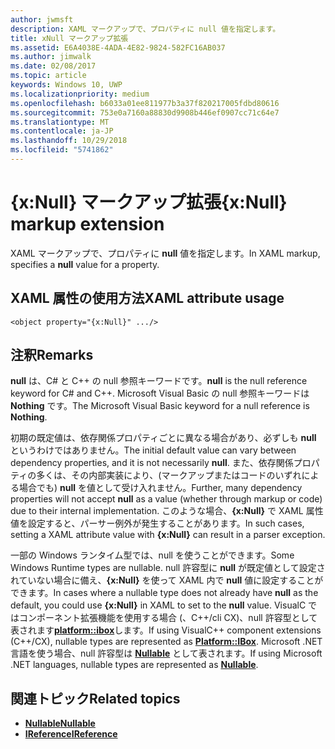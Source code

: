 ```yaml
---
author: jwmsft
description: XAML マークアップで、プロパティに null 値を指定します。
title: xNull マークアップ拡張
ms.assetid: E6A4038E-4ADA-4E82-9824-582FC16AB037
ms.author: jimwalk
ms.date: 02/08/2017
ms.topic: article
keywords: Windows 10, UWP
ms.localizationpriority: medium
ms.openlocfilehash: b6033a01ee811977b3a37f820217005fdbd80616
ms.sourcegitcommit: 753e0a7160a88830d9908b446ef0907cc71c64e7
ms.translationtype: MT
ms.contentlocale: ja-JP
ms.lasthandoff: 10/29/2018
ms.locfileid: "5741862"
---
```

# <a name="xnull-markup-extension"></a><span data-ttu-id="7cd9a-104">{x:Null} マークアップ拡張</span><span class="sxs-lookup"><span data-stu-id="7cd9a-104">{x:Null} markup extension</span></span>


<span data-ttu-id="7cd9a-105">XAML マークアップで、プロパティに **null** 値を指定します。</span><span class="sxs-lookup"><span data-stu-id="7cd9a-105">In XAML markup, specifies a **null** value for a property.</span></span>

## <a name="xaml-attribute-usage"></a><span data-ttu-id="7cd9a-106">XAML 属性の使用方法</span><span class="sxs-lookup"><span data-stu-id="7cd9a-106">XAML attribute usage</span></span>

``` syntax
<object property="{x:Null}" .../>
```

## <a name="remarks"></a><span data-ttu-id="7cd9a-107">注釈</span><span class="sxs-lookup"><span data-stu-id="7cd9a-107">Remarks</span></span>

<span data-ttu-id="7cd9a-108">**null** は、C# と C++ の null 参照キーワードです。</span><span class="sxs-lookup"><span data-stu-id="7cd9a-108">**null** is the null reference keyword for C# and C++.</span></span> <span data-ttu-id="7cd9a-109">Microsoft Visual Basic の null 参照キーワードは **Nothing** です。</span><span class="sxs-lookup"><span data-stu-id="7cd9a-109">The Microsoft Visual Basic keyword for a null reference is **Nothing**.</span></span>

<span data-ttu-id="7cd9a-110">初期の既定値は、依存関係プロパティごとに異なる場合があり、必ずしも **null** というわけではありません。</span><span class="sxs-lookup"><span data-stu-id="7cd9a-110">The initial default value can vary between dependency properties, and it is not necessarily **null**.</span></span> <span data-ttu-id="7cd9a-111">また、依存関係プロパティの多くは、その内部実装により、(マークアップまたはコードのいずれによる場合でも) **null** を値として受け入れません。</span><span class="sxs-lookup"><span data-stu-id="7cd9a-111">Further, many dependency properties will not accept **null** as a value (whether through markup or code) due to their internal implementation.</span></span> <span data-ttu-id="7cd9a-112">このような場合、**{x:Null}** で XAML 属性値を設定すると、パーサー例外が発生することがあります。</span><span class="sxs-lookup"><span data-stu-id="7cd9a-112">In such cases, setting a XAML attribute value with **{x:Null}** can result in a parser exception.</span></span>

<span data-ttu-id="7cd9a-113">一部の Windows ランタイム型では、null を使うことができます。</span><span class="sxs-lookup"><span data-stu-id="7cd9a-113">Some Windows Runtime types are nullable.</span></span> <span data-ttu-id="7cd9a-114">null 許容型に **null** が既定値として設定されていない場合に備え、**{x:Null}** を使って XAML 内で **null** 値に設定することができます。</span><span class="sxs-lookup"><span data-stu-id="7cd9a-114">In cases where a nullable type does not already have **null** as the default, you could use **{x:Null}** in XAML to set to the **null** value.</span></span> <span data-ttu-id="7cd9a-115">VisualC ではコンポーネント拡張機能を使用する場合 (、C++/cli CX)、null 許容型として表されます[**platform::ibox<T>**](https://msdn.microsoft.com/library/windows/apps/xaml/jj606120.aspx)します。</span><span class="sxs-lookup"><span data-stu-id="7cd9a-115">If using VisualC++ component extensions (C++/CX), nullable types are represented as [**Platform::IBox<T>**](https://msdn.microsoft.com/library/windows/apps/xaml/jj606120.aspx).</span></span> <span data-ttu-id="7cd9a-116">Microsoft .NET 言語を使う場合、null 許容型は [**Nullable<T>**](https://msdn.microsoft.com/library/windows/apps/xaml/b3h38hb0.aspx) として表されます。</span><span class="sxs-lookup"><span data-stu-id="7cd9a-116">If using Microsoft .NET languages, nullable types are represented as [**Nullable<T>**](https://msdn.microsoft.com/library/windows/apps/xaml/b3h38hb0.aspx).</span></span>

## <a name="related-topics"></a><span data-ttu-id="7cd9a-117">関連トピック</span><span class="sxs-lookup"><span data-stu-id="7cd9a-117">Related topics</span></span>

* [**<span data-ttu-id="7cd9a-118">Nullable</span><span class="sxs-lookup"><span data-stu-id="7cd9a-118">Nullable</span></span><T>**](https://msdn.microsoft.com/library/windows/apps/xaml/b3h38hb0.aspx)
* [**<span data-ttu-id="7cd9a-119">IReference</span><span class="sxs-lookup"><span data-stu-id="7cd9a-119">IReference</span></span><T>**](https://msdn.microsoft.com/library/windows/apps/br225864)
 


